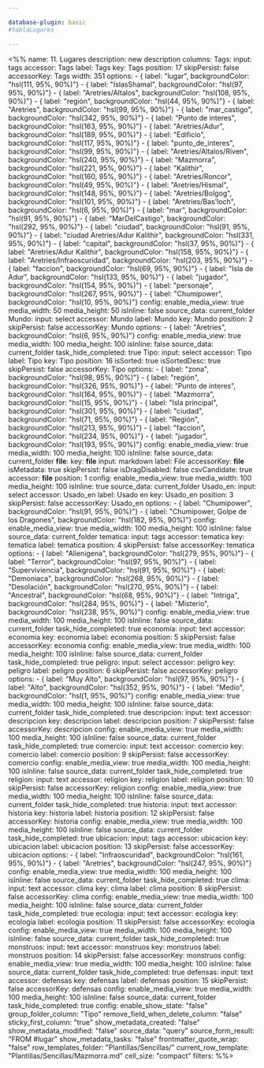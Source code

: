```yaml
---

database-plugin: basic
#tablaLugares

---
```


<%%
name: 11. Lugares
description: new description
columns:
  Tags:
    input: tags
    accessor: Tags
    label: Tags
    key: Tags
    position: 17
    skipPersist: false
    accessorKey: Tags
    width: 351
    options:
      - { label: "lugar", backgroundColor: "hsl(111, 95%, 90%)"}
      - { label: "IslasShamal", backgroundColor: "hsl(97, 95%, 90%)"}
      - { label: "Aretries/Altalos", backgroundColor: "hsl(108, 95%, 90%)"}
      - { label: "región", backgroundColor: "hsl(44, 95%, 90%)"}
      - { label: "Aretries", backgroundColor: "hsl(99, 95%, 90%)"}
      - { label: "mar_castigo", backgroundColor: "hsl(342, 95%, 90%)"}
      - { label: "Punto de interes", backgroundColor: "hsl(163, 95%, 90%)"}
      - { label: "Aretries/Adur", backgroundColor: "hsl(189, 95%, 90%)"}
      - { label: "Edificio", backgroundColor: "hsl(117, 95%, 90%)"}
      - { label: "punto_de_interes", backgroundColor: "hsl(99, 95%, 90%)"}
      - { label: "Aretries/Altalos/Riven", backgroundColor: "hsl(240, 95%, 90%)"}
      - { label: "Mazmorra", backgroundColor: "hsl(221, 95%, 90%)"}
      - { label: "Kalithir", backgroundColor: "hsl(160, 95%, 90%)"}
      - { label: "Aretries/Roncor", backgroundColor: "hsl(49, 95%, 90%)"}
      - { label: "Aretries/Hismal", backgroundColor: "hsl(148, 95%, 90%)"}
      - { label: "Aretries/Bolgog", backgroundColor: "hsl(101, 95%, 90%)"}
      - { label: "Aretries/Bas'loch", backgroundColor: "hsl(6, 95%, 90%)"}
      - { label: "mar", backgroundColor: "hsl(91, 95%, 90%)"}
      - { label: "MarDelCastigo", backgroundColor: "hsl(292, 95%, 90%)"}
      - { label: "ciudad", backgroundColor: "hsl(91, 95%, 90%)"}
      - { label: "ciudad Aretries/Adur Kalithir", backgroundColor: "hsl(331, 95%, 90%)"}
      - { label: "capital", backgroundColor: "hsl(37, 95%, 90%)"}
      - { label: "Aretries/Adur Kalithir", backgroundColor: "hsl(158, 95%, 90%)"}
      - { label: "Aretries/Infraoscuridad", backgroundColor: "hsl(203, 95%, 90%)"}
      - { label: "faccion", backgroundColor: "hsl(69, 95%, 90%)"}
      - { label: "Isla de Adur", backgroundColor: "hsl(133, 95%, 90%)"}
      - { label: "jugador", backgroundColor: "hsl(154, 95%, 90%)"}
      - { label: "personaje", backgroundColor: "hsl(267, 95%, 90%)"}
      - { label: "Chumipower", backgroundColor: "hsl(10, 95%, 90%)"}
    config:
      enable_media_view: true
      media_width: 50
      media_height: 50
      isInline: false
      source_data: current_folder
  Mundo:
    input: select
    accessor: Mundo
    label: Mundo
    key: Mundo
    position: 2
    skipPersist: false
    accessorKey: Mundo
    options:
      - { label: "Aretries", backgroundColor: "hsl(6, 95%, 90%)"}
    config:
      enable_media_view: true
      media_width: 100
      media_height: 100
      isInline: false
      source_data: current_folder
      task_hide_completed: true
  Tipo:
    input: select
    accessor: Tipo
    label: Tipo
    key: Tipo
    position: 16
    isSorted: true
    isSortedDesc: true
    skipPersist: false
    accessorKey: Tipo
    options:
      - { label: "zona", backgroundColor: "hsl(98, 95%, 90%)"}
      - { label: "región", backgroundColor: "hsl(326, 95%, 90%)"}
      - { label: "Punto de interes", backgroundColor: "hsl(164, 95%, 90%)"}
      - { label: "Mazmorra", backgroundColor: "hsl(15, 95%, 90%)"}
      - { label: "Isla principal", backgroundColor: "hsl(301, 95%, 90%)"}
      - { label: "ciudad", backgroundColor: "hsl(71, 95%, 90%)"}
      - { label: "Región", backgroundColor: "hsl(213, 95%, 90%)"}
      - { label: "faccion", backgroundColor: "hsl(234, 95%, 90%)"}
      - { label: "jugador", backgroundColor: "hsl(193, 95%, 90%)"}
    config:
      enable_media_view: true
      media_width: 100
      media_height: 100
      isInline: false
      source_data: current_folder
  __file__:
    key: __file__
    input: markdown
    label: File
    accessorKey: __file__
    isMetadata: true
    skipPersist: false
    isDragDisabled: false
    csvCandidate: true
    accessor: __file__
    position: 1
    config:
      enable_media_view: true
      media_width: 100
      media_height: 100
      isInline: true
      source_data: current_folder
  Usado_en:
    input: select
    accessor: Usado_en
    label: Usado en
    key: Usado_en
    position: 3
    skipPersist: false
    accessorKey: Usado_en
    options:
      - { label: "Chumipower", backgroundColor: "hsl(91, 95%, 90%)"}
      - { label: "Chumipower, Golpe de los Dragones", backgroundColor: "hsl(182, 95%, 90%)"}
    config:
      enable_media_view: true
      media_width: 100
      media_height: 100
      isInline: false
      source_data: current_folder
  tematica:
    input: tags
    accessor: tematica
    key: tematica
    label: tematica
    position: 4
    skipPersist: false
    accessorKey: tematica
    options:
      - { label: "Alienigena", backgroundColor: "hsl(279, 95%, 90%)"}
      - { label: "Terror", backgroundColor: "hsl(97, 95%, 90%)"}
      - { label: "Superviviencia", backgroundColor: "hsl(91, 95%, 90%)"}
      - { label: "Demoniaca", backgroundColor: "hsl(268, 95%, 90%)"}
      - { label: "Desolación", backgroundColor: "hsl(270, 95%, 90%)"}
      - { label: "Ancestral", backgroundColor: "hsl(68, 95%, 90%)"}
      - { label: "Intriga", backgroundColor: "hsl(284, 95%, 90%)"}
      - { label: "Misterio", backgroundColor: "hsl(238, 95%, 90%)"}
    config:
      enable_media_view: true
      media_width: 100
      media_height: 100
      isInline: false
      source_data: current_folder
      task_hide_completed: true
  economia:
    input: text
    accessor: economia
    key: economia
    label: economia
    position: 5
    skipPersist: false
    accessorKey: economia
    config:
      enable_media_view: true
      media_width: 100
      media_height: 100
      isInline: false
      source_data: current_folder
      task_hide_completed: true
  peligro:
    input: select
    accessor: peligro
    key: peligro
    label: peligro
    position: 6
    skipPersist: false
    accessorKey: peligro
    options:
      - { label: "Muy Alto", backgroundColor: "hsl(97, 95%, 90%)"}
      - { label: "Alto", backgroundColor: "hsl(352, 95%, 90%)"}
      - { label: "Medio", backgroundColor: "hsl(1, 95%, 90%)"}
    config:
      enable_media_view: true
      media_width: 100
      media_height: 100
      isInline: false
      source_data: current_folder
      task_hide_completed: true
  descripcion:
    input: text
    accessor: descripcion
    key: descripcion
    label: descripcion
    position: 7
    skipPersist: false
    accessorKey: descripcion
    config:
      enable_media_view: true
      media_width: 100
      media_height: 100
      isInline: false
      source_data: current_folder
      task_hide_completed: true
  comercio:
    input: text
    accessor: comercio
    key: comercio
    label: comercio
    position: 9
    skipPersist: false
    accessorKey: comercio
    config:
      enable_media_view: true
      media_width: 100
      media_height: 100
      isInline: false
      source_data: current_folder
      task_hide_completed: true
  religion:
    input: text
    accessor: religion
    key: religion
    label: religion
    position: 10
    skipPersist: false
    accessorKey: religion
    config:
      enable_media_view: true
      media_width: 100
      media_height: 100
      isInline: false
      source_data: current_folder
      task_hide_completed: true
  historia:
    input: text
    accessor: historia
    key: historia
    label: historia
    position: 12
    skipPersist: false
    accessorKey: historia
    config:
      enable_media_view: true
      media_width: 100
      media_height: 100
      isInline: false
      source_data: current_folder
      task_hide_completed: true
  ubicacion:
    input: tags
    accessor: ubicacion
    key: ubicacion
    label: ubicacion
    position: 13
    skipPersist: false
    accessorKey: ubicacion
    options:
      - { label: "Infraoscuridad", backgroundColor: "hsl(161, 95%, 90%)"}
      - { label: "Aretries", backgroundColor: "hsl(247, 95%, 90%)"}
    config:
      enable_media_view: true
      media_width: 100
      media_height: 100
      isInline: false
      source_data: current_folder
      task_hide_completed: true
  clima:
    input: text
    accessor: clima
    key: clima
    label: clima
    position: 8
    skipPersist: false
    accessorKey: clima
    config:
      enable_media_view: true
      media_width: 100
      media_height: 100
      isInline: false
      source_data: current_folder
      task_hide_completed: true
  ecologia:
    input: text
    accessor: ecologia
    key: ecologia
    label: ecologia
    position: 11
    skipPersist: false
    accessorKey: ecologia
    config:
      enable_media_view: true
      media_width: 100
      media_height: 100
      isInline: false
      source_data: current_folder
      task_hide_completed: true
  monstruos:
    input: text
    accessor: monstruos
    key: monstruos
    label: monstruos
    position: 14
    skipPersist: false
    accessorKey: monstruos
    config:
      enable_media_view: true
      media_width: 100
      media_height: 100
      isInline: false
      source_data: current_folder
      task_hide_completed: true
  defensas:
    input: text
    accessor: defensas
    key: defensas
    label: defensas
    position: 15
    skipPersist: false
    accessorKey: defensas
    config:
      enable_media_view: true
      media_width: 100
      media_height: 100
      isInline: false
      source_data: current_folder
      task_hide_completed: true
config:
  enable_show_state: "false"
  group_folder_column: "Tipo"
  remove_field_when_delete_column: "false"
  sticky_first_column: "true"
  show_metadata_created: "false"
  show_metadata_modified: "false"
  source_data: "query"
  source_form_result: "FROM #lugar"
  show_metadata_tasks: "false"
  frontmatter_quote_wrap: "false"
  row_templates_folder: "Plantillas/Sencillas/"
  current_row_template: "Plantillas/Sencillas/Mazmorra.md"
  cell_size: "compact"
filters:
%%>